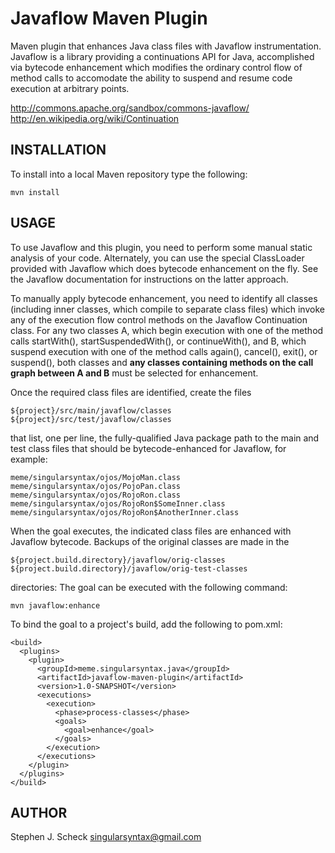 Javaflow Maven Plugin
=====================

Maven plugin that enhances Java class files with Javaflow instrumentation.
Javaflow is a library providing a continuations API for Java, accomplished
via bytecode enhancement which modifies the ordinary control flow of method
calls to accomodate the ability to suspend and resume code execution at
arbitrary points.

http://commons.apache.org/sandbox/commons-javaflow/
http://en.wikipedia.org/wiki/Continuation


INSTALLATION
------------

To install into a local Maven repository type the following:

    mvn install


USAGE
-----

To use Javaflow and this plugin, you need to perform some manual static
analysis of your code. Alternately, you can use the special ClassLoader
provided with Javaflow which does bytecode enhancement on the fly. See
the Javaflow documentation for instructions on the latter approach.

To manually apply bytecode enhancement, you need to identify all classes
(including inner classes, which compile to separate class files) which
invoke any of the execution flow control methods on the Javaflow Continuation
class. For any two classes A, which begin execution with one of the method
calls startWith(), startSuspendedWith(), or continueWith(), and B, which
suspend execution with one of the method calls again(), cancel(), exit(), or
suspend(), both classes and **any classes containing methods on the call graph
between A and B** must be selected for enhancement.

Once the required class files are identified, create the files

    ${project}/src/main/javaflow/classes
    ${project}/src/test/javaflow/classes

that list, one per line, the fully-qualified Java package path to the
main and test class files that should be bytecode-enhanced for
Javaflow, for example:

    meme/singularsyntax/ojos/MojoMan.class
    meme/singularsyntax/ojos/PojoPan.class
    meme/singularsyntax/ojos/RojoRon.class
    meme/singularsyntax/ojos/RojoRon$SomeInner.class
    meme/singularsyntax/ojos/RojoRon$AnotherInner.class

When the goal executes, the indicated class files are enhanced with
Javaflow bytecode. Backups of the original classes are made in the

    ${project.build.directory}/javaflow/orig-classes
    ${project.build.directory}/javaflow/orig-test-classes

directories: The goal can be executed with the following command:

    mvn javaflow:enhance

To bind the goal to a project's build, add the following to pom.xml:

    <build>
      <plugins>
        <plugin>
          <groupId>meme.singularsyntax.java</groupId>
          <artifactId>javaflow-maven-plugin</artifactId>
          <version>1.0-SNAPSHOT</version>
          <executions>
            <execution>
              <phase>process-classes</phase>
              <goals>
                <goal>enhance</goal>
              </goals>
            </execution>
          </executions>
        </plugin>
      </plugins>
    </build>


AUTHOR
------

Stephen J. Scheck <singularsyntax@gmail.com>
